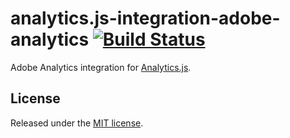 # analytics.js-integration-adobe-analytics [![Build Status][ci-badge]][ci-link]

Adobe Analytics integration for [Analytics.js][].

## License

Released under the [MIT license](LICENSE).


[Analytics.js]: https://segment.com/docs/libraries/analytics.js/
[ci-link]: https://circleci.com/gh/segment-integrations/analytics.js-integration-google-analytics
[ci-badge]: https://circleci.com/gh/segment-integrations/analytics.js-integration-google-analytics.svg?style=svg
